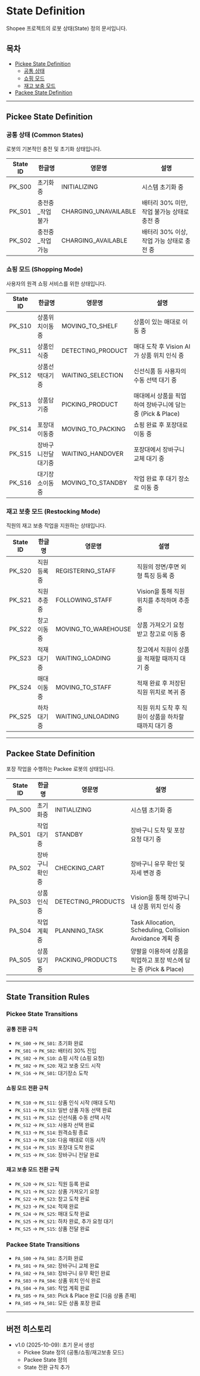 # State Definition

Shopee 프로젝트의 로봇 상태(State) 정의 문서입니다.

## 목차
- [Pickee State Definition](#pickee-state-definition)
  - [공통 상태](#공통-상태-common-states)
  - [쇼핑 모드](#쇼핑-모드-shopping-mode)
  - [재고 보충 모드](#재고-보충-모드-restocking-mode)
- [Packee State Definition](#packee-state-definition)

---

## Pickee State Definition

### 공통 상태 (Common States)

로봇의 기본적인 충전 및 초기화 상태입니다.

| State ID | 한글명 | 영문명 | 설명 |
|----------|--------|--------|------|
| PK_S00 | 초기화중 | INITIALIZING | 시스템 초기화 중 |
| PK_S01 | 충전중_작업불가 | CHARGING_UNAVAILABLE | 배터리 30% 미만, 작업 불가능 상태로 충전 중 |
| PK_S02 | 충전중_작업가능 | CHARGING_AVAILABLE | 배터리 30% 이상, 작업 가능 상태로 충전 중 |

### 쇼핑 모드 (Shopping Mode)

사용자의 원격 쇼핑 서비스를 위한 상태입니다.

| State ID | 한글명 | 영문명 | 설명 |
|----------|--------|--------|------|
| PK_S10 | 상품위치이동중 | MOVING_TO_SHELF | 상품이 있는 매대로 이동 중 |
| PK_S11 | 상품인식중 | DETECTING_PRODUCT | 매대 도착 후 Vision AI가 상품 위치 인식 중 |
| PK_S12 | 상품선택대기중 | WAITING_SELECTION | 신선식품 등 사용자의 수동 선택 대기 중 |
| PK_S13 | 상품담기중 | PICKING_PRODUCT | 매대에서 상품을 픽업하여 장바구니에 담는 중 (Pick & Place) |
| PK_S14 | 포장대이동중 | MOVING_TO_PACKING | 쇼핑 완료 후 포장대로 이동 중 |
| PK_S15 | 장바구니전달대기중 | WAITING_HANDOVER | 포장대에서 장바구니 교체 대기 중 |
| PK_S16 | 대기장소이동중 | MOVING_TO_STANDBY | 작업 완료 후 대기 장소로 이동 중 |

### 재고 보충 모드 (Restocking Mode)

직원의 재고 보충 작업을 지원하는 상태입니다.

| State ID | 한글명 | 영문명 | 설명 |
|----------|--------|--------|------|
| PK_S20 | 직원등록중 | REGISTERING_STAFF | 직원의 정면/후면 외형 특징 등록 중 |
| PK_S21 | 직원추종중 | FOLLOWING_STAFF | Vision을 통해 직원 위치를 추적하며 추종 중 |
| PK_S22 | 창고이동중 | MOVING_TO_WAREHOUSE | 상품 가져오기 요청 받고 창고로 이동 중 |
| PK_S23 | 적재대기중 | WAITING_LOADING | 창고에서 직원이 상품을 적재할 때까지 대기 중 |
| PK_S24 | 매대이동중 | MOVING_TO_STAFF | 적재 완료 후 저장된 직원 위치로 복귀 중 |
| PK_S25 | 하차대기중 | WAITING_UNLOADING | 직원 위치 도착 후 직원이 상품을 하차할 때까지 대기 중 |

---

## Packee State Definition

포장 작업을 수행하는 Packee 로봇의 상태입니다.

| State ID | 한글명 | 영문명 | 설명 |
|----------|--------|--------|------|
| PA_S00 | 초기화중 | INITIALIZING | 시스템 초기화 중 |
| PA_S01 | 작업대기중 | STANDBY | 장바구니 도착 및 포장 요청 대기 중 |
| PA_S02 | 장바구니확인중 | CHECKING_CART | 장바구니 유무 확인 및 자세 변경 중 |
| PA_S03 | 상품인식중 | DETECTING_PRODUCTS | Vision을 통해 장바구니 내 상품 위치 인식 중 |
| PA_S04 | 작업계획중 | PLANNING_TASK | Task Allocation, Scheduling, Collision Avoidance 계획 중 |
| PA_S05 | 상품담기중 | PACKING_PRODUCTS | 양팔을 이용하여 상품을 픽업하고 포장 박스에 담는 중 (Pick & Place) |

---

## State Transition Rules

### Pickee State Transitions

#### 공통 전환 규칙
- `PK_S00` → `PK_S01`: 초기화 완료
- `PK_S01` → `PK_S02`: 배터리 30% 진입
- `PK_S02` → `PK_S10`: 쇼핑 시작 (쇼핑 요청)
- `PK_S02` → `PK_S20`: 재고 보충 모드 시작
- `PK_S16` → `PK_S01`: 대기장소 도착

#### 쇼핑 모드 전환 규칙
- `PK_S10` → `PK_S11`: 상품 인식 시작 (매대 도착)
- `PK_S11` → `PK_S13`: 일반 상품 자동 선택 완료
- `PK_S11` → `PK_S12`: 신선식품 수동 선택 시작
- `PK_S12` → `PK_S13`: 사용자 선택 완료
- `PK_S13` → `PK_S14`: 원격쇼핑 종료
- `PK_S13` → `PK_S10`: 다음 매대로 이동 시작
- `PK_S14` → `PK_S15`: 포장대 도착 완료
- `PK_S15` → `PK_S16`: 장바구니 전달 완료

#### 재고 보충 모드 전환 규칙
- `PK_S20` → `PK_S21`: 직원 등록 완료
- `PK_S21` → `PK_S22`: 상품 가져오기 요청
- `PK_S22` → `PK_S23`: 창고 도착 완료
- `PK_S23` → `PK_S24`: 적재 완료
- `PK_S24` → `PK_S25`: 매대 도착 완료
- `PK_S25` → `PK_S21`: 하차 완료, 추가 요청 대기
- `PK_S25` → `PK_S15`: 상품 전달 완료

### Packee State Transitions

- `PA_S00` → `PA_S01`: 초기화 완료
- `PA_S01` → `PA_S02`: 장바구니 교체 완료
- `PA_S02` → `PA_S03`: 장바구니 유무 확인 완료
- `PA_S03` → `PA_S04`: 상품 위치 인식 완료
- `PA_S04` → `PA_S05`: 작업 계획 완료
- `PA_S05` → `PA_S03`: Pick & Place 완료 [다음 상품 존재]
- `PA_S05` → `PA_S01`: 모든 상품 포장 완료

---

## 버전 히스토리

- v1.0 (2025-10-09): 초기 문서 생성
  - Pickee State 정의 (공통/쇼핑/재고보충 모드)
  - Packee State 정의
  - State 전환 규칙 추가
